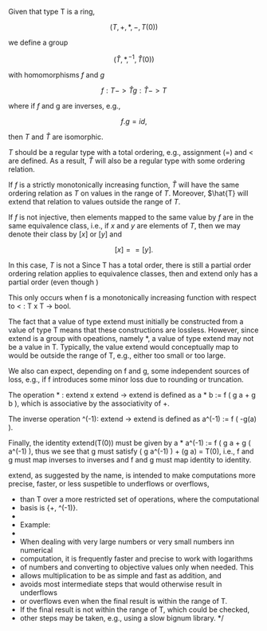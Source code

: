 Given that type T is a ring,

$$
    (T,+,*,-,T(0))
$$

we define a group

$$
    (\hat{T}, *, ^{-1}, \hat{T}(0))
$$

with homomorphisms $f$ and $g$

$$
    f : T -> \hat{T}
    g : \hat{T} -> T
$$

where if $f$ and g are inverses, e.g.,

$$
    f . g = id,
$$

then $T$ and $\hat{T}$ are isomorphic.
 
$T$ should be a regular type with a total ordering,
e.g., assignment ($=$) and $<$ are defined.
As a result, $\hat{T}$ will also be a regular type
with some ordering relation.

If $f$ is a strictly monotonically increasing
function, $\hat{T}$ will have the same
ordering relation as $T$ on values in the range
of $T$. Moreover, $\hat{T} will extend that
relation to values outside the range of $T$.
 
If $f$ is not injective, then elements
mapped to the same value by $f$ are
in the same equivalence class, i.e.,
if $x$ and $y$ are elements of $T$, then
we may denote their class by $[x]$ or $[y]$
and

$$
    [x] == [y].
$$

In this case, $T$ is not a Since T has a total order, there is still
a partial order 
ordering relation applies to equivalence
classes, then  and
extend<T> only has a partial order (even
though )

This only occurs when f is a monotonically
increasing function with respect to
     < : T x T -> bool.

The fact that a value of type extend<T> must
initially be constructed from a value of type
T means that these constructions are lossless.
However, since extend<T> is a group with
opeations, namely *, a value of type
extend<T> may not be a value in T. Typically,
the value extend<T> would conceptually map to
would be outside the range of T, e.g., either
too small or too large.

We also can expect, depending on f and g, some
independent sources of loss, e.g., if f
introduces some minor loss due to rounding
or truncation. 

The operation
    * : extend<T> x extend<T> -> extend<T>
is defined as
    a * b := f ( g a + g b ),
which is associative by the associativity of +.

The inverse operation
    ^(-1): extend<T> -> extend<T>
is defined as
    a^(-1) := f ( -g(a) ).

Finally, the identity
    extend<T>(T(0))
must be given by
    a * a^(-1) := f ( g a + g ( a^(-1) ),
thus we see that g must satisfy
    ( g a^(-1) ) + (g a) = T(0),
i.e., f and g must map inverses to inverses
and f and g must map identity to identity.

extend<T>, as suggested by the name, is intended to make computations
more precise, faster, or less suspetible to underflows or overflows,
 * than T over a more restricted set of operations, where the computational
 * basis is {+, ^(-1)}.
 * 
 * Example:
 * 
 * When dealing with very large numbers or very small numbers inn numerical
 * computation, it is frequently faster and precise to work with logarithms
 * of numbers and converting to objective values only when needed. This
 * allows multiplication to be as simple and fast as addition, and
 * avoids most intermediate steps that would otherwise result in underflows
 * or overflows even when the final result is within the range of T.
 * If the final result is not within the range of T, which could be checked,
 * other steps may be taken, e.g., using a slow bignum library.
 */

